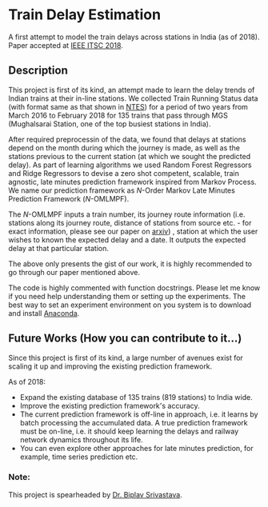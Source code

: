 # Train Delay Estimation
A first attempt to model the train delays across stations in India (as of 2018).
Paper accepted at [IEEE ITSC 2018](http://www.ieee-itsc2018.org).

## Description
This project is first of its kind, an attempt made to learn the delay trends of
Indian trains at their in-line stations. We collected Train Running Status data
(with format same as that shown in [NTES](
https://enquiry.indianrail.gov.in/mntes/))
for a period of two years from March 2016 to February 2018 for 135 trains that
pass through MGS (Mughalsarai Station, one of the top busiest stations in India).

After required preprocessin of the data, we found that delays at stations depend
on the month during which the journey is made, as well as the stations previous
to the current station (at which we sought the predicted delay). As part of
learning algorithms we used Random Forest Regressors and Ridge Regressors to
devise a zero shot competent, scalable, train agnostic, late minutes prediction
framework inspired from Markov Process. We name our prediction framework as
*N*-Order Markov Late Minutes Prediction Framework (*N*-OMLMPF).

The *N*-OMLMPF inputs a train number, its journey route information (i.e.
stations along its journey route, distance of stations from source etc. - for
exact information, please see our paper on [arxiv](
https://arxiv.org/abs/1806.02825))
, station at which the user wishes to known the expected delay and a date. It
outputs the expected delay at that particular station.

The above only presents the gist of our work, it is highly recommended to go
through our paper mentioned above.

The code is highly commented with function docstrings. Please let me know if you
need help understanding them or setting up the experiments. The best way to set
an experiment environment on you system is to download and install [Anaconda](
https://www.anaconda.com/download/).


## Future Works (How you can contribute to it...)
Since this project is first of its kind, a large number of avenues exist for
scaling it up and improving the existing prediction framework.

As of 2018:
- Expand the existing database of 135 trains (819 stations) to India wide.
- Improve the existing prediction framework's accuracy.
- The current prediction framework is off-line in approach, i.e. it learns by
  batch processing the accumulated data. A true prediction framework must be
  on-line, i.e. it should keep learning the delays and railway network dynamics
  throughout its life.
- You can even explore other approaches for late minutes prediction, for example,
  time series prediction etc.

### Note:
This project is spearheaded by [Dr. Biplav Srivastava](
https://researcher.watson.ibm.com/researcher/view.php?person=us-biplavs).
